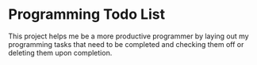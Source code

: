# Programming Todo List

This project helps me be a more productive programmer by laying out my programming tasks that need to be completed and checking them off or deleting them upon completion.

